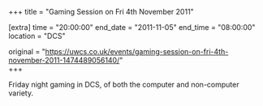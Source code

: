+++
title = "Gaming Session on Fri 4th November 2011"

[extra]
time = "20:00:00"
end_date = "2011-11-05"
end_time = "08:00:00"
location = "DCS"

original = "https://uwcs.co.uk/events/gaming-session-on-fri-4th-november-2011-1474489056140/"    
+++

Friday night gaming in DCS, of both the computer and non-computer variety.


